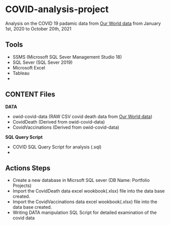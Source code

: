 # COVID-analysis-project
Analysis on the COVID 19 padamic data from [Our World data](https://ourworldindata.org/) from January 1st, 2020 to October 20th, 2021

## Tools
- SSMS (Microsoft SQL Sever Management Studio 18)
- SQL Sever (SQL Sever 2019)
- Microsoft Excel
- Tableau
- 

## CONTENT Files
**DATA**
- owid-covid-data (RAW CSV covid death data from [Our World data](https://ourworldindata.org/covid-deaths))
- CovidDeath (Derived from owid-covid-data)
- CovidVaccinations (Derived from owid-covid-data)

**SQL Query Script**
- COVID SQL Query Script for analysis (.sql)
- 

## Actions Steps
- Create a new database in Micrsoft SQL sever (DB Name: Portfolio Projects)
- Import the CovidDeath data excel wookbook(.xlsx) file into the data base created.
- Import the CovidVaccinations data excel wookbook(.xlsx) file into the data base created.
- Writing DATA manipulation SQL Script for detailed examination of the covid data
